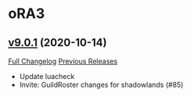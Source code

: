 # oRA3

## [v9.0.1](https://github.com/BigWigsMods/oRA3/tree/v9.0.1) (2020-10-14)
[Full Changelog](https://github.com/BigWigsMods/oRA3/compare/v9.0.0...v9.0.1) [Previous Releases](https://github.com/BigWigsMods/oRA3/releases)

- Update luacheck  
- Invite: GuildRoster changes for shadowlands (#85)  

